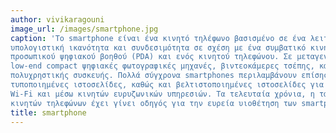 ```yaml
---
author: vivikaragouni
image_url: /images/smartphone.jpg
caption: 'Το smartphone είναι ένα κινητό τηλέφωνο βασισμένο σε ένα λειτουργικό σύστημα κινητής τηλεφωνίας με περισσότερο προηγμένη 
υπολογιστική ικανότητα και συνδεσιμότητα σε σχέση με ένα συμβατικό κινητό τηλέφωνο.Τα πρώτα smartphones συνδύαζαν τις λειτουργίες ενός
προσωπικού ψηφιακού βοηθού (PDA) και ενός κινητού τηλεφώνου. Σε μεταγενέστερα μοντέλα προστέθηκαν οι λειτουργίες των φορητών media players,
low-end compact ψηφιακές φωτογραφικές μηχανές, βιντεοκάμερες τσέπης, καθώς και μονάδες πλοήγησης GPS, με αποτέλεσμα την διαμόρφωση μιας 
πολυχρηστικής συσκευής. Πολλά σύγχρονα smartphones περιλαμβάνουν επίσης οθόνες αφής υψηλής ανάλυσης και web browsers που εμφανίζουν
τυποποιημένες ιστοσελίδες, καθώς και βελτιστοποιημένες ιστοσελίδες για κινητά. Η πρόσβαση σε δεδομένα υψηλής ταχύτητας παρέχεται μέσω
Wi-Fi και μέσω κινητών ευρυζωνικών υπηρεσιών. Τα τελευταία χρόνια, η ταχεία ανάπτυξη στην αγορά των εφαρμογών για κινητά και στο εμπόριο 
κινητών τηλεφώνων έχει γίνει οδηγός για την ευρεία υιοθέτηση των smartphones.'
title: smartphone
---
```


